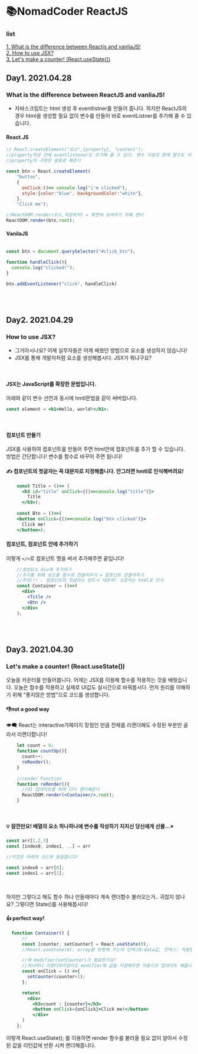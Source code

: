 # 📚NomadCoder ReactJS 
### list
[1. What is the difference between Reactjs and vanliaJS!](#day1-20210428) <br>
[2. How to use JSX?](#day2-20210429) <br>
[3. Let's make a counter! (React.useState())](#day3-20210430)

## Day1. 2021.04.28 

### What is the difference between ReactJS and vanliaJS!
- 자바스크립트는 html 생성 후 eventlistner를 만들어 줍니다. 
하지만 ReactJS의 경우 html을 생성할 필요 없이 변수를 만들어 바로 eventListner를 추가해 줄 수 있습니다. 
#### React.JS

```jsx
// React.createElement("요소",{property}, "content");
//property작성 칸에 eventlistener도 추가해 줄 수 있다. 변수 지정과 함께 함수도 지정 가능 
//property의 구분은 쉼표로 해준다

const btn = React.createElement(
    "button",
    {
      onClick:()=> console.log("i'm clicked"),
      style:{color:"blue", backgroundColor:"white"},
    },
    "Click me");

//ReactDOM.render(요소,저장위치) = 화면에 보여주기 위해 랜더
ReactDOM.render(btn,root);
```

#### VanilaJS

```jsx

const btn = document.querySelector("#click_btn");

function handleClick(){
  console.log("clicked!");
}

btn.addEventListener("click", handleClick)
```
<br>
<br>

## Day2. 2021.04.29
### How to use JSX?
- 그거아시나요? 어제 실무자들은 어제 배웠던 방법으로 요소를 생성하지 않습니다!
- JSX를 통해 개발자처럼 요소를 생성해봅시다. JSX가 뭐냐구요? 
<br/>

#### JSX는 JavaScript를 확장한 문법입니다.
아래와 같이 변수 선언과 동시에 hmtl문법을 같이 써버립니다.
```jsx
const element = <h1>Hello, world!</h1>;
```
<br/>

#### 컴포넌트 만들기
JSX를 사용하여 컴포넌트를 만들어 주면 html안에 컴포넌트를 추가 할 수 있습니다.</br>
방법은 간단합니다! 변수를 함수로 바꾸어 주면 됩니다!<br/>
#### ✍ 컴포넌트의 첫글자는 꼭 대문자로 지정해줍니다. 안그러면 hmtl로 인식해버려요!

```jsx
    const Title = ()=> ( 
      <h3 id="title" onClick={()=>console.log("title")}> 
        Title
      </h3>);
    
    const Btn = ()=>(
    <button onClick={()=>console.log("btn clicked")}> 
      Click me! 
    </button>);
```

#### 컴포넌트, 컴포넌트 안에 추가하기 
이렇게 `</>`로 컴포넌트 명을 써서 추가해주면 끝입니다! 

```jsx
    //생성요소 div에 추가하기 
    //추가를 위해 요소를 함수로 만들어주기 = 컴포넌트 만들어주기
    //주의!!! : 컴포넌트의 첫글자는 반드시 대문자! 소문자는 html로 인식
    const Container = ()=>(
      <div> 
        <Title />
        <Btn /> 
      </div>
    );
```
<br>
<br>

## Day3. 2021.04.30
### Let's make a counter! (React.useState())
오늘을 카운터를 만들어봅니다. 
어제는 JSX를 이용해 함수를 적용하는 것을 배웟습니다. 오늘은 함수를 적용하고 실제로 UI값도 실시간으로 바꿔봅시다.
먼저 원리를 이해하기 위해 "좋지않은 방법"으로 코드를 생성합니다. 

#### 👎not a good way 
👁‍🗨 React는 interactive가페이지 장점인 만큼 전체를 리랜더해도 수정된 부분만 골라서 리랜더합니다!

```jsx
    let count = 0;
    function countUp(){
      count++;
      reRender();
    }
    
    //render Function
    function reRender(){
      //UI 업데이트를 위해 다시 랜더해준다
      ReactDOM.render(<Container/>,root);
    }
```
<br>

#### 💡 잠깐만요! 배열의 요소 하나하나에 변수를 작성하기 지치신 당신에게 선물...⭐
``` jsx 
const arr[1,2,3]
const [index0, index1, ..] = arr

//이것은 아래의 코드와 동일합니다! 

const index0 = arr[0];
const index1 = arr[1];

```
<br>

하지만 그렇다고 해도 함수 하나 만들때마다 계속 랜더함수 불러오는거.. 귀찮지 않나요? 
그렇다면 State()를 사용해봅시다! 

#### 👍 perfect way! 
``` jsx 
  function Container() {
      //
      const [counter, setCounter] = React.useState(0); 
      //React.useState(0): array를 반환해 주는데 인덱스0:data값, 인덱스: 적용할 함수

      //왜 modifier(setCounter)가 필요한가요?
      //하나하나 리랜더하지않아도 modifier에 값을 지정해주면 자동으로 업데이트 해줍니다! 
      const onClick = () =>{
        setCounter(counter+1);
      };

      return(
        <div> 
          <h3>count : {counter}</h3>
          <button onClick={onClick}>Click me!</button>
          </div>
      )
    };
```
이렇게 
React.useState(); 를 이용하면 render 함수를 불러올 필요 없이 알아서 수정된 값을 리턴값에 반환 시켜 랜더해줍니다. 

